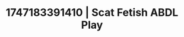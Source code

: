 ---
categories:
- Skin worship
- Emotion-driven NSFW
- Chastity play
- Athlete
- 3D animation
image: /assets/images/1747183391410.jpg
layout: post
seo:
  description: Featured content with sensual ABDL Play, Scat Fetish. HD images available.
  keywords: ABDL Play, Scat Fetish
  og_image: /assets/images/1747183391410.jpg
  schema_type: VisualArtwork
tags:
- ABDL Play
- Scat Fetish
- '#1747183391410'
title: 1747183391410 | Scat Fetish ABDL Play
---